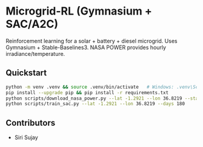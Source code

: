 # Microgrid-RL (Gymnasium + SAC/A2C)

Reinforcement learning for a solar + battery + diesel microgrid. Uses Gymnasium + Stable-Baselines3. NASA POWER provides hourly irradiance/temperature.

## Quickstart
```bash
python -m venv .venv && source .venv/bin/activate   # Windows: .venv\Scripts\activate
pip install --upgrade pip && pip install -r requirements.txt
python scripts/download_nasa_power.py --lat -1.2921 --lon 36.8219 --start 2024-01-01 --end 2024-12-31 --out data/raw/nairobi_2024.csv
python scripts/train_sac.py --lat -1.2921 --lon 36.8219 --days 180
```
## Contributors
- Siri Sujay

